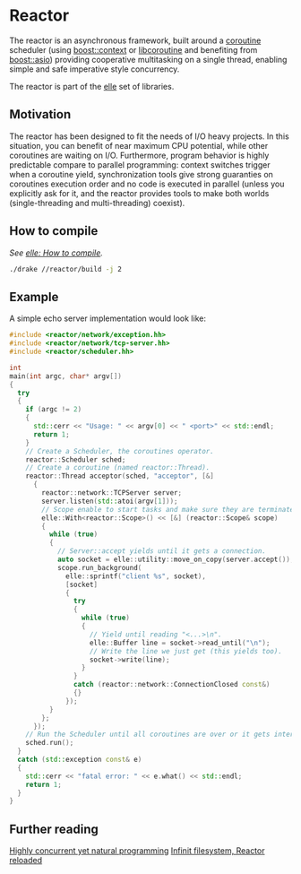 # Reactor

The reactor is an asynchronous framework, built around a [coroutine](https://en.wikipedia.org/wiki/Coroutine) scheduler (using [boost::context](http://www.boost.org/doc/libs/1_62_0/libs/context/doc/html/context/overview.html) or [libcoroutine](https://github.com/stevedekorte/coroutine/tree/master) and benefiting from [boost::asio](http://www.boost.org/doc/libs/1_61_0/doc/html/boost_asio/overview.html)) providing cooperative multitasking on a single thread, enabling simple and safe imperative style concurrency.

The reactor is part of the [elle](https://github.com/infinit/elle) set of libraries.

## Motivation

The reactor has been designed to fit the needs of I/O heavy projects. In this situation, you can benefit of near maximum CPU potential, while other coroutines are waiting on I/O. Furthermore, program behavior is highly predictable compare to parallel programming: context switches trigger when a coroutine yield, synchronization tools give strong guaranties on coroutines execution order and no code is executed in parallel (unless you explicitly ask for it, and the reactor provides tools to make both worlds (single-threading and multi-threading) coexist).

## How to compile

_See [elle: How to compile](https://github.com/infinit/elle#how-to-compile)._

```bash
./drake //reactor/build -j 2
```

## Example

A simple echo server implementation would look like:

```cpp
#include <reactor/network/exception.hh>
#include <reactor/network/tcp-server.hh>
#include <reactor/scheduler.hh>

int
main(int argc, char* argv[])
{
  try
  {
    if (argc != 2)
    {
      std::cerr << "Usage: " << argv[0] << " <port>" << std::endl;
      return 1;
    }
    // Create a Scheduler, the coroutines operator.
    reactor::Scheduler sched;
    // Create a coroutine (named reactor::Thread).
    reactor::Thread acceptor(sched, "acceptor", [&]
      {
        reactor::network::TCPServer server;
        server.listen(std::atoi(argv[1]));
        // Scope enable to start tasks and make sure they are terminated upon destruction.
        elle::With<reactor::Scope>() << [&] (reactor::Scope& scope)
        {
          while (true)
          {
            // Server::accept yields until it gets a connection.
            auto socket = elle::utility::move_on_copy(server.accept());
            scope.run_background(
              elle::sprintf("client %s", socket),
              [socket]
              {
                try
                {
                  while (true)
                  {
                    // Yield until reading "<...>\n".
                    elle::Buffer line = socket->read_until("\n");
                    // Write the line we just get (this yields too).
                    socket->write(line);
                  }
                }
                catch (reactor::network::ConnectionClosed const&)
                {}
              });
          }
        };
      });
    // Run the Scheduler until all coroutines are over or it gets interrupted (by a signal or programmatically).
    sched.run();
  }
  catch (std::exception const& e)
  {
    std::cerr << "fatal error: " << e.what() << std::endl;
    return 1;
  }
}

```

## Further reading

[Highly concurrent yet natural programming](http://www.slideshare.net/infinit-one/highly-concurrent-yet-natural-programming)
[Infinit filesystem, Reactor reloaded](http://www.slideshare.net/infinit-one/infinit-filesystem-reactor-reloaded)
